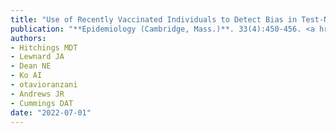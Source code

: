 ```yaml
---
title: "Use of Recently Vaccinated Individuals to Detect Bias in Test-Negative Case-Control Studies of COVID-19 Vaccine Effectiveness"
publication: "**Epidemiology (Cambridge, Mass.)**. 33(4):450-456. <a href='https://doi.org/10.1097/ede.0000000000001484' target='_blank' rel='noopener noreferrer'>10.1097/ede.0000000000001484</a>"
authors:
- Hitchings MDT
- Lewnard JA
- Dean NE
- Ko AI
- otavioranzani
- Andrews JR
- Cummings DAT
date: "2022-07-01"
---
```

